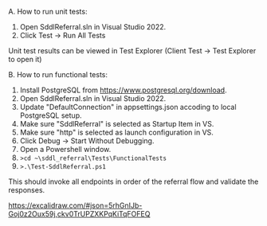 A. How to run unit tests:

1. Open SddlReferral.sln in Visual Studio 2022.
2. Click Test -> Run All Tests

Unit test results can be viewed in Test Explorer (Client Test -> Test Explorer to open it)

B. How to run functional tests:

1. Install PostgreSQL from https://www.postgresql.org/download.
2. Open SddlReferral.sln in Visual Studio 2022.
3. Update "DefaultConnection" in appsettings.json accoding to local PostgreSQL setup.
4. Make sure "SddlReferral" is selected as Startup Item in VS.
5. Make sure  "http" is selected as launch configuration in VS.
6. Click Debug -> Start Without Debugging.
7. Open a Powershell window.
8. `>cd ~\sddl_referral\Tests\FunctionalTests`
9. `>.\Test-SddlReferral.ps1`

This should invoke all endpoints in order of the referral flow and validate the responses.



https://excalidraw.com/#json=5rhGnIJb-Goj0z2Oux59j,ckv0TrUPZXKPqKiTqFOFEQ
